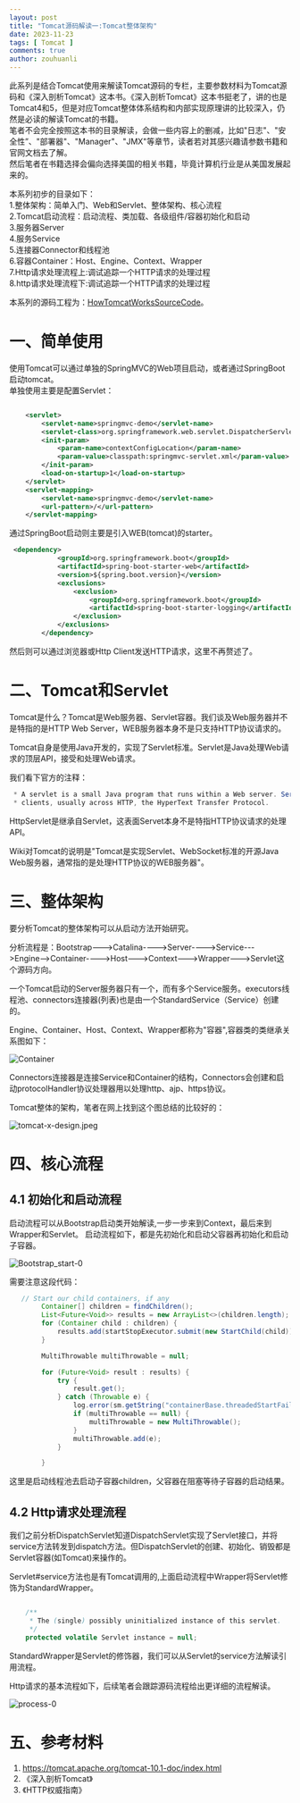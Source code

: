 ```yaml
---
layout: post
title: "Tomcat源码解读一:Tomcat整体架构"
date: 2023-11-23
tags: [ Tomcat ]
comments: true
author: zouhuanli
---
```


此系列是结合Tomcat使用来解读Tomcat源码的专栏，主要参数材料为Tomcat源码和《深入剖析Tomcat》这本书。《深入剖析Tomcat》这本书挺老了，讲的也是Tomcat4和5，但是对应Tomcat整体体系结构和内部实现原理讲的比较深入，仍然是必读的解读Tomcat的书籍。<br>
笔者不会完全按照这本书的目录解读，会做一些内容上的删减，比如"日志"、"安全性”、"部署器"、"Manager"、"JMX"等章节，读者若对其感兴趣请参数书籍和官网文档去了解。<br>
然后笔者在书籍选择会偏向选择美国的相关书籍，毕竟计算机行业是从美国发展起来的。<br>

本系列初步的目录如下：<br>
1.整体架构：简单入门、Web和Servlet、整体架构、核心流程<br>
2.Tomcat启动流程：启动流程、类加载、各级组件/容器初始化和启动<br>
3.服务器Server<br>
4.服务Service<br>
5.连接器Connector和线程池<br>
6.容器Container：Host、Engine、Context、Wrapper<br>
7.Http请求处理流程上:调试追踪一个HTTP请求的处理过程<br>
8.http请求处理流程下:调试追踪一个HTTP请求的处理过程<br>

本系列的源码工程为：[HowTomcatWorksSourceCode](https://github.com/zouhuanli/HowTomcatWorksSourceCode.git)。


# 一、简单使用

使用Tomcat可以通过单独的SpringMVC的Web项目启动，或者通过SpringBoot启动tomcat。<br>
单独使用主要是配置Servlet：
```xml

    <servlet>
        <servlet-name>springmvc-demo</servlet-name>
        <servlet-class>org.springframework.web.servlet.DispatcherServlet</servlet-class>
        <init-param>
            <param-name>contextConfigLocation</param-name>
            <param-value>classpath:springmvc-servlet.xml</param-value>
        </init-param>
        <load-on-startup>1</load-on-startup>
    </servlet>
    <servlet-mapping>
        <servlet-name>springmvc-demo</servlet-name>
        <url-pattern>/</url-pattern>
    </servlet-mapping>
```
通过SpringBoot启动则主要是引入WEB(tomcat)的starter。
```xml
 <dependency>
            <groupId>org.springframework.boot</groupId>
            <artifactId>spring-boot-starter-web</artifactId>
            <version>${spring.boot.version}</version>
            <exclusions>
                <exclusion>
                    <groupId>org.springframework.boot</groupId>
                    <artifactId>spring-boot-starter-logging</artifactId>
                </exclusion>
            </exclusions>
        </dependency>
```

然后则可以通过浏览器或Http Client发送HTTP请求，这里不再赘述了。

# 二、Tomcat和Servlet

Tomcat是什么？Tomcat是Web服务器、Servlet容器。我们谈及Web服务器并不是特指的是HTTP Web Server，WEB服务器本身不是只支持HTTP协议请求的。

Tomcat自身是使用Java开发的，实现了Servlet标准。Servlet是Java处理Web请求的顶层API，接受和处理Web请求。

我们看下官方的注释：
```java
 * A servlet is a small Java program that runs within a Web server. Servlets receive and respond to requests from Web
 * clients, usually across HTTP, the HyperText Transfer Protocol.
```
HttpServlet是继承自Servlet，这表面Servet本身不是特指HTTP协议请求的处理API。

Wiki对Tomcat的说明是"Tomcat是实现Servlet、WebSocket标准的开源Java Web服务器，通常指的是处理HTTP协议的WEB服务器"。


# 三、整体架构

要分析Tomcat的整体架构可以从启动方法开始研究。

分析流程是：Bootstrap--->Catalina---->Server---->Service--->Engine-->Container---->Host--->Context--->Wrapper--->Servlet这个源码方向。

一个Tomcat启动的Server服务器只有一个，而有多个Service服务。executors线程池、connectors连接器(列表)也是由一个StandardService（Service）创建的。

Engine、Container、Host、Context、Wrapper都称为"容器",容器类的类继承关系图如下：

![Container](https://raw.githubusercontent.com/zouhuanli/zouhuanli.github.io/master/images/2023-11-23-tomcat_source_code_reading_1/Container.png)

Connectors连接器是连接Service和Container的结构，Connectors会创建和启动protocolHandler协议处理器用以处理http、ajp、https协议。

Tomcat整体的架构，笔者在网上找到这个图总结的比较好的：

![tomcat-x-design.jpeg](https://raw.githubusercontent.com/zouhuanli/zouhuanli.github.io/master/images/2023-11-23-tomcat_source_code_reading_1/tomcat-x-design.jpeg)


# 四、核心流程

## 4.1 初始化和启动流程

启动流程可以从Bootstrap启动类开始解读,一步一步来到Context，最后来到Wrapper和Servlet。
启动流程如下，都是先初始化和启动父容器再初始化和启动子容器。


![Bootstrap_start-0](https://raw.githubusercontent.com/zouhuanli/zouhuanli.github.io/master/images/2023-11-23-tomcat_source_code_reading_1/Bootstrap_start-0.png)

需要注意这段代码：
```java
   // Start our child containers, if any
        Container[] children = findChildren();
        List<Future<Void>> results = new ArrayList<>(children.length);
        for (Container child : children) {
            results.add(startStopExecutor.submit(new StartChild(child)));
        }

        MultiThrowable multiThrowable = null;

        for (Future<Void> result : results) {
            try {
                result.get();
            } catch (Throwable e) {
                log.error(sm.getString("containerBase.threadedStartFailed"), e);
                if (multiThrowable == null) {
                    multiThrowable = new MultiThrowable();
                }
                multiThrowable.add(e);
            }

        }
```
这里是启动线程池去启动子容器children，父容器在阻塞等待子容器的启动结果。


## 4.2 Http请求处理流程

我们之前分析DispatchServlet知道DispatchServlet实现了Servlet接口，并将service方法转发到dispatch方法。但DispatchServlet的创建、初始化、销毁都是Servlet容器(如Tomcat)来操作的。

Servlet#service方法也是有Tomcat调用的,上面启动流程中Wrapper将Servlet修饰为StandardWrapper。

```java

    /**
     * The (single) possibly uninitialized instance of this servlet.
     */
    protected volatile Servlet instance = null;
```

StandardWrapper是Servlet的修饰器，我们可以从Servlet的service方法解读引用流程。

Http请求的基本流程如下，后续笔者会跟踪源码流程给出更详细的流程解读。

![process-0](https://raw.githubusercontent.com/zouhuanli/zouhuanli.github.io/master/images/2023-11-23-tomcat_source_code_reading_1/process-0.png)

# 五、参考材料

1. https://tomcat.apache.org/tomcat-10.1-doc/index.html  <br>
2. 《深入剖析Tomcat》 <br>
3. 《HTTP权威指南》

